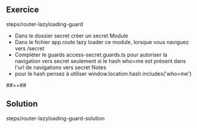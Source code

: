 <!-- .slide: class="sfeir-bg-pink exercice" -->
## Exercice
<span class="bold center">steps/router-lazyloading-guard</span>
<br>
- Dans le dossier secret créer un secret Module
- Dans le fichier app.route lazy loader ce module, lorsque vous naviguez vers /secret
- Compléter le guards access-secret.guards.ts pour autoriser la navigation vers secret seulement si le hash who=me est présent dans l'url de navigations vers secret
Notes
- pour le hash pensez à utiliser window.location.hash.includes('who=me')

##==##

<!-- .slide: class="transition-white sfeir-bg-blue exercice" -->
## Solution
<span class="bold full-center">steps/router-lazyloading-guard-solution</span>
